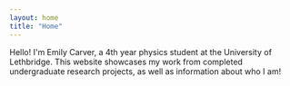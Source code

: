 ```yaml
---
layout: home
title: "Home"
---
```


Hello! I'm Emily Carver, a 4th year physics student at the University of Lethbridge. This website showcases my work from completed undergraduate research projects, as well as information about who I am!